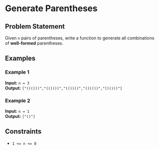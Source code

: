 # Generate Parentheses

## Problem Statement

Given `n` pairs of parentheses, write a function to generate all combinations of **well-formed** parentheses.

## Examples

### Example 1

**Input:** `n = 3`  
**Output:** `["((()))","(()())","(())()","()(())","()()()"]`

### Example 2

**Input:** `n = 1`  
**Output:** `["()"]`

## Constraints

- `1 <= n <= 8`
